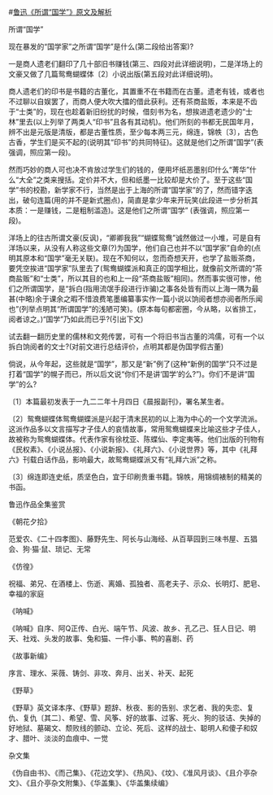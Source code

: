 #[鲁迅《所谓“国学”》原文及解析](https://www.vrrw.net/wx/6643.html)

所谓“国学”

现在暴发的“国学家”之所谓“国学”是什么(第二段给出答案)?

一是商人遗老们翻印了几十部旧书赚钱(第三、四段对此详细说明)，二是洋场上的文豪又做了几篇鸳鸯蝴蝶体〔2〕小说出版(第五段对此详细说明)。

商人遗老们的印书是书籍的古董化，其置重不在书籍而在古董。遗老有钱，或者也不过聊以自娱罢了，而商人便大吹大擂的借此获利。还有茶商盐贩，本来是不齿于“士类”的，现在也趁着新旧纷扰的时候，借刻书为名，想挨进遗老遗少的“士林”里去(以上列举了两类人“印书”且各有其动机)。他们所刻的书都无民国年月，辨不出是元版是清版，都是古董性质，至少每本两三元，绵连，锦帙〔3〕，古色古香，学生们是买不起的(说明其“印书”的共同特征)。这就是他们之所谓“国学”(表强调，照应第一段)。



然而巧妙的商人可也决不肯放过学生们的钱的，便用坏纸恶墨别印什么“菁华”什么“大全”之类来搜括。定价并不大，但和纸墨一比较却是大价了。至于这些“国学”书的校勘，新学家不行，当然是出于上海的所谓“国学家”的了，然而错字迭出，破句连篇(用的并不是新式圈点)，简直是拿少年来开玩笑(此段进一步分析其本质：一是赚钱，二是粗制滥造)。这是他们之所谓“国学” (表强调，照应第一段)。

洋场上的往古所谓文豪(反讽)，“卿卿我我”“蝴蝶鸳鸯”诚然做过一小堆，可是自有洋场以来，从没有人称这些文章(?)为国学，他们自己也并不以“国学家”自命的(点明其原本和“国学”毫无关联)。现在不知何以，忽而奇想天开，也学了盐贩茶商，要凭空挨进“国学家”队里去了(鸳鸯蝴蝶派和真正的国学相比，就像前文所谓的“茶商盐贩”和“士类”，所以其目的也和上一段“茶商盐贩”相同)。然而事实很可惨，他们之所谓国学，是“拆白(指用流氓手段进行诈骗)之事各处皆有而以上海一隅为最甚(中略)余于课余之暇不惜浪费笔墨编纂事实作一篇小说以饷阅者想亦阅者所乐闻也”(列举点明其“所谓国学”的浅陋可笑)。(原本每句都密圈，今从略，以省排工，阅者谅之。)“国学”乃如此而已乎?(引出下文)

试去翻一翻历史里的儒林和文苑传罢，可有一个将旧书当古董的鸿儒，可有一个以拆白饷阅者的文士?(对前文进行总结评价，点明其都是伪国学假古董)

倘说，从今年起，这些就是“国学”，那又是“新”例了(这种“新例的国学”只不过是打着“国学”的幌子而已，所以后文说“你们不是讲‘国学’的么?”)。你们不是讲“国学”的么?

〔1〕本篇最初发表于一九二二年十月四日《晨报副刊》，署名某生者。

〔2〕鸳鸯蝴蝶体鸳鸯蝴蝶派是兴起于清末民初的以上海为中心的一个文学流派。这派作品多以文言描写才子佳人的哀情故事，常用鸳鸯蝴蝶来比喻这些才子佳人，故被称为鸳鸯蝴蝶体。代表作家有徐枕亚、陈蝶仙、李定夷等。他们出版的刊物有《民权素》、《小说丛报》、《小说新报》、《礼拜六》、《小说世界》等，其中《礼拜六》刊载白话作品，影响最大，故鸳鸯蝴蝶派又有“礼拜六派”之称。

〔3〕绵连即连史纸，质坚色白，宜于印刷贵重书籍。锦帙，用锦绸裱制的精美的书函。

鲁迅作品全集鉴赏

《朝花夕拾》

范爱农、《二十四孝图》、藤野先生、阿长与山海经、从百草园到三味书屋、五猖会、狗·猫·鼠、琐记、无常

《仿徨》

祝福、弟兄、在酒楼上、伤逝、离婚、孤独者、高老夫子、示众、长明灯、肥皂、幸福的家庭

《呐喊》

《呐喊》自序、阿Q正传、白光、端午节、风波、故乡、孔乙己、狂人日记、明天、社戏、头发的故事、兔和猫、一件小事、鸭的喜剧、药

《故事新编》

序言、理水、采薇、铸剑、非攻、奔月、出关、补天、起死

《野草》

《野草》英文译本序、《野草》题辞、秋夜、影的告别、求乞者、我的失恋、复仇、复仇〔其二〕、希望、雪、风筝、好的故事、过客、死火、狗的驳诘、失掉的好地狱、墓碣文、颓败线的颤动、立论、死后、这样的战士、聪明人和傻子和奴才、腊叶、淡淡的血痕中、一觉

杂文集

《伪自由书》、《而己集》、《花边文学》、《热风》、《坟》、《准风月谈》、《且介亭杂文》、《且介亭杂文附集》、《华盖集》、《华盖集续编》

